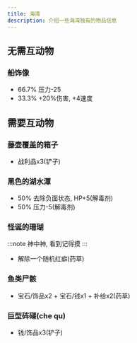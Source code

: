 ```yaml
---
title: 海湾
description: 介绍一些海湾独有的物品信息
---
```


## 无需互动物

### 船饰像
- 66.7% 压力-25
- 33.3% +20%伤害, +4速度

## 需要互动物

### 藤壶覆盖的箱子
- 战利品x3(铲子)

### 黑色的湖水潭
- 50% 去除负面状态, HP+5(解毒剂)
- 50% 压力-5(解毒剂)

### 怪诞的珊瑚
:::note
神中神, 看到记得摸
:::
- 解除一个随机红癖(药草)

### 鱼类尸骸
- 宝石/饰品x2 + 宝石/钱x1 + 补给x2(药草)

### 巨型砗磲(che qu)
- 钱/饰品x3(铲子)